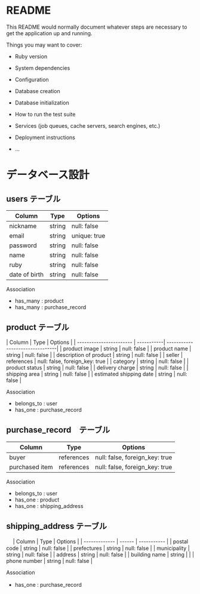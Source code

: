 # README

This README would normally document whatever steps are necessary to get the
application up and running.

Things you may want to cover:

* Ruby version

* System dependencies

* Configuration

* Database creation

* Database initialization

* How to run the test suite

* Services (job queues, cache servers, search engines, etc.)

* Deployment instructions

* ...

# データベース設計

## users テーブル

| Column        | Type   | Options      |
| ------------- | ------ | ------------ |
| nickname      | string | null: false  |
| email         | string | unique: true |
| password      | string | null: false  |
| name          | string | null: false  |
| ruby          | string | null: false  | 
| date of birth | string | null: false  |

 Association

- has_many : product
- has_many : purchase_record

## product テーブル

| Column                  | Type       | Options                          |
| ----------------------- | -----------| ----------- ---------------------|
| product image           | string     | null: false                      |
| product name            | string     | null: false                      |
| description of product  | string     | null: false                      |
| seller                  | references | null: false, foreign_key: true   |
| category                | string     | null: false                      |
| product status          | string     | null: false                      |
| delivery charge         | string     | null: false                      |
| shipping area           | string     | null: false                      |
| estimated shipping date | string     | null: false                      |

Association

- belongs_to : user
- has_one    : purchase_record

## purchase_record　テーブル

| Column         | Type       | Options                        |
| -------------- | ---------- | ------------------------------ |
| buyer          | references | null: false, foreign_key: true |
| purchased item | references | null: false, foreign_key: true |

Association

- belongs_to : user
- has_one    : product
- has_one    : shipping_address


## shipping_address テーブル
　
| Column        | Type   | Options     |
| ------------- | ------ | ----------- |
| postal code   | string | null: false |
| prefectures   | string | null: false |
| municipality  | string | null: false |
| address       | string | null: false |
| building name | string |             |
| phone number  | string | null: false |

Association

- has_one    : purchase_record　
